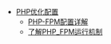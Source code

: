  * [PHP优化配置](php/PHP优化配置/Readme.md)
    * [PHP-FPM配置详解](php/PHP优化配置/PHP-FPM配置详解.md) 
    * [了解PHP_FPM运行机制](php/PHP优化配置/了解PHP_FPM运行机制.md)